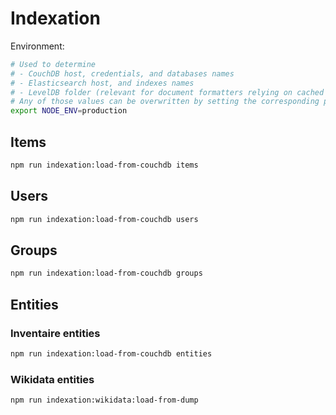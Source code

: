 # Indexation

Environment:
```sh
# Used to determine
# - CouchDB host, credentials, and databases names
# - Elasticsearch host, and indexes names
# - LevelDB folder (relevant for document formatters relying on cached values)
# Any of those values can be overwritten by setting the corresponding parameter in config/local.js
export NODE_ENV=production
```

## Items
```sh
npm run indexation:load-from-couchdb items
```

## Users
```sh
npm run indexation:load-from-couchdb users
```

## Groups
```sh
npm run indexation:load-from-couchdb groups
```

## Entities
### Inventaire entities
```sh
npm run indexation:load-from-couchdb entities
```

### Wikidata entities
```sh
npm run indexation:wikidata:load-from-dump
```
